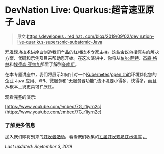 # DevNation Live: Quarkus:超音速亚原子 Java

> 原文:[https://developers . red hat . com/blog/2019/09/02/dev nation-live-quar kus-supersonic-subatomic-Java](https://developers.redhat.com/blog/2019/09/02/devnation-live-quarkus-supersonic-subatomic-java)

[开发现场技术讲座](https://developers.redhat.com/devnation/?page=0)由创造我们产品的红帽技术专家主持。这些会议包括真实的解决方案、代码和示例项目来帮助您开始。在这次演讲中，你将从[伯尔·萨特](https://developers.redhat.com/node/204405/)、[杰森·格林](https://developers.redhat.com/blog/author/jgreene/)和[埃德森·亚纳加](https://developers.redhat.com/blog/author/yanaga/)那里了解到[夸库斯](https://developers.redhat.com/blog/2019/03/07/quarkus-next-generation-kubernetes-native-java-framework/)。

在本专题讲座中，我们将展示如何针对一个[Kubernetes](https://developers.redhat.com/topics/kubernetes/)/[open shift](https://developers.redhat.com/openshift/)环境优化您的企业 Java 应用、API、微服务和“无服务器功能”,该环境要小得多、快得多，而且从根本上说更具可扩展性。

观看完整的演示:

[https://www.youtube.com/embed/7G_r1iyrn2c](https://www.youtube.com/embed/7G_r1iyrn2c)

### 了解更多信息

加入我们即将到来的[开发者活动](https://developers.redhat.com/events/)，看看我们收集的[往届开发现场技术讲座](https://developers.redhat.com/devnation/?page=0) [。](https://developers.redhat.com/events/)

*Last updated: September 3, 2019*